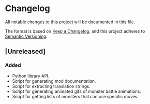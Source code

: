 # Changelog

All notable changes to this project will be documented in this file.

The format is based on [Keep a Changelog](https://keepachangelog.com/en/1.0.0/),
and this project adheres to [Semantic Versioning](https://semver.org/spec/v2.0.0.html).

## [Unreleased]

### Added

- Python library API.
- Script for generating mod documentation.
- Script for extracting translation strings.
- Script for generating animated gifs of monster battle animations.
- Script for getting lists of monsters that can use specific moves.